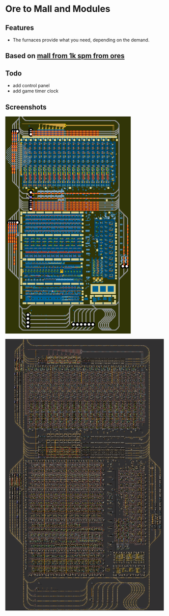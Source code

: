 # Ore to Mall and Modules

## Features

- The furnaces provide what you need, depending on the demand.

## Based on [mall from 1k spm from ores](../1k-spm-from-ores/README.md)

## Todo

- add control panel
- add game timer clock

## Screenshots

![img_1.png](img_1.png)

![img.png](img.png)